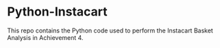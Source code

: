 # Python-Instacart
This repo contains the Python code used to perform the Instacart Basket Analysis in Achievement 4.
